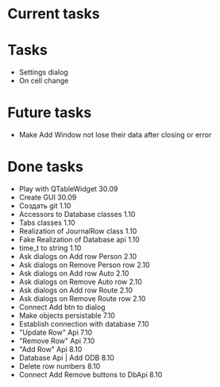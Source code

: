 # Current tasks

# Tasks
- Settings dialog
- On cell change

# Future tasks
- Make Add Window not lose their data after closing or error

# Done tasks
- Play with QTableWidget 30.09
- Create GUI 30.09
- Создать git 1.10
- Accessors to Database classes 1.10
- Tabs classes 1.10
- Realization of JournalRow class 1.10
- Fake Realization of Database api 1.10
- time_t to string 1.10
- Ask dialogs on Add row Person 2.10
- Ask dialogs on Remove Person row 2.10
- Ask dialogs on Add row Auto 2.10
- Ask dialogs on Remove Auto row 2.10
- Ask dialogs on Add row Route 2.10
- Ask dialogs on Remove Route row 2.10
- Connect Add btn to dialog
- Make objects persistable 7.10
- Establish connection with database 7.10
- "Update Row" Api 7.10
- "Remove Row" Api 7.10
- "Add Row" Api 8.10
- Database Api | Add ODB 8.10
- Delete row numbers 8.10
- Connect Add Remove buttons to DbApi 8.10
